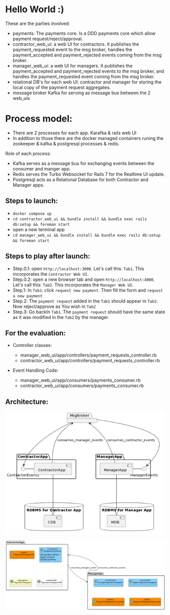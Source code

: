 Hello World :)
==============

These are the parties involved:
- payments: The payments core. Is a DDD payments core which allow payment request/reject/approval.
- contractor_web_ui: a web UI for contractors. It publishes the payment_requested event to the msg broker, handles the payment_accepted and payment_rejected events coming from the msg broker.
- manager_web_ui: a web UI for managers. It publishes the payment_accepted and payment_rejected events to the msg broker, and handles the payment_requested event coming from the msg broker.
- relational DB's for each web UI: contractor and manager for storing the local copy of the payment request aggregates.
- message broker Kafka for serving as message bus between the 2 web_uis

Process model:
==============
- There are 2 processes for each app. Karafka & rails web UI
- In addition to those there are the docker managed containers runing the zookeeper & kafka & postgresql processes & redis.

Role of each process:
 - Kafka serves as a message bus for exchanging events between the consumer and manger app.
 - Redis serves the Turbo Websocket for Rails 7 for the Realtime UI update.
 - Postgresql acts as a Relational Database for both Contractor and Manager apps.

Steps to launch:
----------------
- `docker compose up`
- `cd contractor_web_ui && bundle install && bundle exec rails db:setup && foreman start`
- open a new terminal app
- `cd manager_web_ui && bundle install && bundle exec rails db:setup && foreman start`

Steps to play after launch:
---------------------------
- Step.0.1: open `http://localhost:3000`. Let's call this: `Tab1`. This incorporates the `Contractor Web UI`.
- Step.0.2: open a new browser tab and open `http://localhost:4000`. Let's call this: `Tab2`. This incorporates the `Manager Web UI`.
- Step.1: In `Tab1`: click `request new payment`. Then fill the form and `request a new payment`
- Step.2: The `payment request` added in the `Tab1` should appear in `Tab2`. Now reject/approve as You wish in `Tab2`
- Step.3: Go backIn `Tab1`. The `payment request` should have the same state as it was modified in the `Tab2` by the manager.

For the evaluation:
-------------------
- Controller classes:
  - manager_web_ui/app/controllers/payment_requests_controller.rb
  - contractor_web_ui/app/controllers/payment_requests_controller.rb

- Event Handling Code:
  - manager_web_ui/app/consumers/payments_consumer.rb
  - contractor_web_ui/app/consumers/payments_consumer.rb

Architecture:
-------------

![Architecture](https://github.com/orbanbotond/payment-request-microservice-example/blob/master/diagrams/architecture.png)

![Event - Command - Aggregates - ReadModels](https://github.com/orbanbotond/payment-request-microservice-example/blob/master/diagrams/detailed.png)
